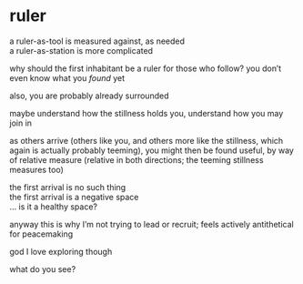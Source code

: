 # ruler

a ruler-as-tool is measured against, as needed\
a ruler-as-station is more complicated

why should the first inhabitant be a ruler for those who follow? you don’t even know what you _found_ yet

also, you are probably already surrounded

maybe understand how the stillness holds you, understand how you may join in

as others arrive (others like you, and others more like the stillness, which again is actually probably teeming), you might then be found useful, by way of relative measure (relative in both directions; the teeming stillness measures too)

the first arrival is no such thing\
the first arrival is a negative space\
… is it a healthy space?

anyway this is why I’m not trying to lead or recruit; feels actively antithetical for peacemaking

god I love exploring though

what do you see?
